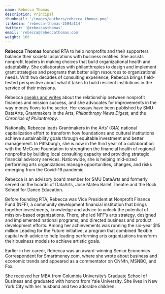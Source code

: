 ```yaml
---
name: Rebecca Thomas
description: Principal
thumbnail: '/images/authors/rebecca_thomas.png'
linkedin: 'rebecca-thomas-2504a114'
twitter: '@rebeccasthomas'
email: 'rebecca@rebeccathomas.com'
weight: 100
---
```

__Rebecca Thomas__ founded RTA to help nonprofits and their supporters balance their societal aspirations with business realities. She assists nonprofit leaders in making choices that build organizational health and adaptability. She collaborates with philanthropies to design and implement grant strategies and programs that better align resources to organizational needs. With two decades of consulting experience, Rebecca brings field-tested perspective about what it takes to build resilient institutions in the service of their missions.

Rebecca [speaks and writes](/publications) about the relationship between nonprofit finances and mission success, and she advocates for improvements in the way money flows to the sector.  Her essays have been published by SMU DataArts, Grantmakers in the Arts, _Philanthropy News Digest,_ and the _Chronicle of Philanthropy_.

Nationally, Rebecca leads Grantmakers in the Arts’ (GIA) national capitalization effort to transform how foundations and cultural institutions achieve sustainability goals through equitable investment and better management. In Pittsburgh, she is now in the third year of a collaboration with the McCune Foundation to strengthen the financial health of regional nonprofits by building local consulting capacity and providing strategic financial advisory services. Nationwide, she is helping mid-sized performing arts organizations manage opportunities, changes, and risks emerging from the Covid-19 pandemic.

Rebecca is an advisory board member for SMU DataArts and formerly served on the boards of DataArts, José Mateo Ballet Theatre and the Rock School for Dance Education.

Before founding RTA, Rebecca was Vice President at Nonprofit Finance Fund (NFF), a community development financial institution that brings together investments, knowledge and advice to unlock the potential of mission-based organizations. There, she led NFF&rsquo;s arts strategy, designed and implemented national programs, and directed business and product development efforts. Among her achievements was running the six-year $15 million Leading for the Future initiative, a program that combined flexible capital with advice to help leading performing arts organizations transform their business models to achieve artistic goals.

Earlier in her career, Rebecca was an award-winning Senior Economics Correspondent for Smartmoney.com, where she wrote about business and economic trends and appeared as a commentator on CNNfn, MSNBC, and Fox.

She received her MBA from Columbia University&rsquo;s Graduate School of Business and graduated with honors from Yale University. She lives in New York City with her husband and two adorable children.